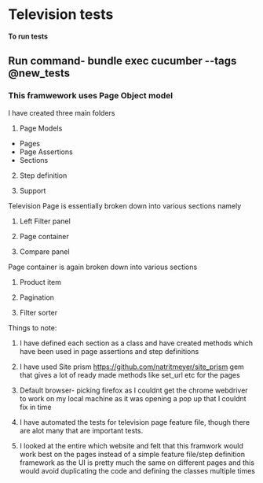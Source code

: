 # Television tests

<b>To run tests</b>
 ## Run command- bundle exec cucumber --tags @new_tests

### This framwework uses Page Object model

I have created three main folders

1. Page Models
  * Pages
  * Page Assertions
  * Sections
  
2. Step definition

3. Support

Television Page is essentially broken down into various sections namely

1. Left Filter panel

2. Page container

3. Compare panel 

Page container is again broken down into various sections

1. Product item

2. Pagination

3. Filter sorter

Things to note:

1. I have defined each section as a class and have created methods which have been used in page assertions and step definitions
 
2. I have used Site prism https://github.com/natritmeyer/site_prism gem that gives a lot of ready made methods like set_url etc for the pages
 
3. Default browser- picking firefox as I couldnt get the chrome webdriver to work on my local machine as it was opening a pop up that I couldnt fix in time

4. I have automated the tests for television page feature file, though there are alot many that are important tests.

5. I looked at the entire which website and felt that this framwork would work best on the pages instead of a simple feature file/step definition framework as the UI is pretty much the same on different pages and this would avoid duplicating the code and defining the classes multiple times

